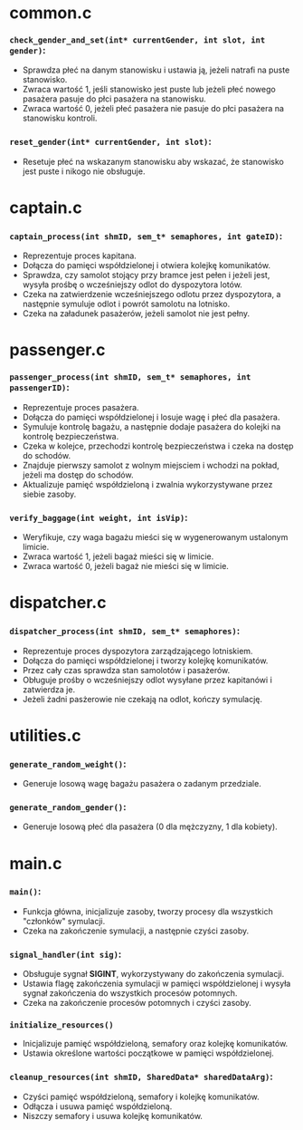 # common.c

### `check_gender_and_set(int* currentGender, int slot, int gender)`:

- Sprawdza płeć na danym stanowisku i ustawia ją, jeżeli natrafi na puste stanowisko.
- Zwraca wartość 1, jeśli stanowisko jest puste lub jeżeli płeć nowego pasażera pasuje do płci pasażera na stanowisku.
- Zwraca wartość 0, jeżeli płeć pasażera nie pasuje do płci pasażera na stanowisku kontroli.

### `reset_gender(int* currentGender, int slot)`:

- Resetuje płeć na wskazanym stanowisku aby wskazać, że stanowisko jest puste i nikogo nie obsługuje.



# captain.c

### `captain_process(int shmID, sem_t* semaphores, int gateID)`:

- Reprezentuje proces kapitana.
- Dołącza do pamięci współdzielonej i otwiera kolejkę komunikatów.
- Sprawdza, czy samolot stojący przy bramce jest pełen i jeżeli jest, wysyła prośbę o wcześniejszy odlot do dyspozytora lotów.
- Czeka na zatwierdzenie wcześniejszego odlotu przez dyspozytora, a następnie symuluje odlot i powrót samolotu na lotnisko.
- Czeka na załadunek pasażerów, jeżeli samolot nie jest pełny.



# passenger.c

### `passenger_process(int shmID, sem_t* semaphores, int passengerID)`:

- Reprezentuje proces pasażera.
- Dołącza do pamięci współdzielonej i losuje wagę i płeć dla pasażera.
- Symuluje kontrolę bagażu, a następnie dodaje pasażera do kolejki na kontrolę bezpieczeństwa.
- Czeka w kolejce, przechodzi kontrolę bezpieczeństwa i czeka na dostęp do schodów.
- Znajduje pierwszy samolot z wolnym miejsciem i wchodzi na pokład, jeżeli ma dostęp do schodów.
- Aktualizuje pamięć współdzieloną i zwalnia wykorzystywane przez siebie zasoby.

### `verify_baggage(int weight, int isVip)`:

- Weryfikuje, czy waga bagażu mieści się w wygenerowanym ustalonym limicie.
- Zwraca wartość 1, jeżeli bagaż mieści się w limicie.
- Zwraca wartość 0, jeżeli bagaż nie mieści się w limicie.



# dispatcher.c

### `dispatcher_process(int shmID, sem_t* semaphores)`:

- Reprezentuje proces dyspozytora zarządzającego lotniskiem.
- Dołącza do pamięci współdzielonej i tworzy kolejkę komunikatów.
- Przez cały czas sprawdza stan samolotów i pasażerów.
- Obługuje prośby o wcześniejszy odlot wysyłane przez kapitanówi i zatwierdza je.
- Jeżeli żadni pasżerowie nie czekają na odlot, kończy symulację.



# utilities.c

### `generate_random_weight()`:

- Generuje losową wagę bagażu pasażera o zadanym przedziale.

### `generate_random_gender()`:

- Generuje losową płeć dla pasażera (0 dla mężczyzny, 1 dla kobiety).



# main.c

### `main()`:

- Funkcja główna, inicjalizuje zasoby, tworzy procesy dla wszystkich "członków" symulacji.
- Czeka na zakończenie symulacji, a następnie czyści zasoby.

### `signal_handler(int sig)`:

- Obsługuje sygnał **SIGINT**, wykorzystywany do zakończenia symulacji.
- Ustawia flagę zakończenia symulacji w pamięci współdzielonej i wysyła sygnał zakończenia do wszystkich procesów potomnych.
- Czeka na zakończenie procesów potomnych i czyści zasoby.

### `initialize_resources()`

- Inicjalizuje pamięć współdzieloną, semafory oraz kolejkę komunikatów.
- Ustawia określone wartości początkowe w pamięci współdzielonej.

### `cleanup_resources(int shmID, SharedData* sharedDataArg)`:

- Czyści pamięć współdzieloną, semafory i kolejkę komunikatów.
- Odłącza i usuwa pamięć współdzieloną.
- Niszczy semafory i usuwa kolejkę komunikatów.